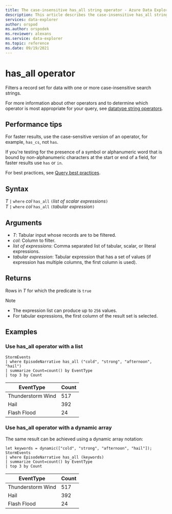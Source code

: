 ```yaml
---
title: The case-insensitive has_all string operator - Azure Data Explorer
description: This article describes the case-insensitive has_all string operator in Azure Data Explorer.
services: data-explorer
author: orspod
ms.author: orspodek
ms.reviewer: alexans
ms.service: data-explorer
ms.topic: reference
ms.date: 09/19/2021
---
```

# has_all operator

Filters a record set for data with one or more case-insensitive search strings.

For more information about other operators and to determine which operator is most appropriate for your query, see [datatype string operators](datatypes-string-operators.md).

## Performance tips

For faster results, use the case-sensitive version of an operator, for example, `has_cs`, not `has`.

If you're testing for the presence of a symbol or alphanumeric word that is bound by non-alphanumeric characters at the start or end of a field, for faster results use `has` or `in`. 

For best practices, see [Query best practices](best-practices.md).

## Syntax

*T* `|` `where` *col* `has_all` `(`*list of scalar expressions*`)`   
*T* `|` `where` *col* `has_all` `(`*tabular expression*`)`   
 
## Arguments

* *T*: Tabular input whose records are to be filtered.
* *col*: Column to filter.
* *list of expressions*: Comma separated list of tabular, scalar, or literal expressions.  
* *tabular expression*: Tabular expression that has a set of values (if expression has multiple columns, the first column is used).

## Returns

Rows in *T* for which the predicate is `true`

> [!NOTE]
>
> * The expression list can produce up to `256` values.    
> * For tabular expressions, the first column of the result set is selected.   

## Examples

### Use has_all operator with a list 

<!-- csl: https://help.kusto.windows.net/Samples -->
```kusto
StormEvents 
| where EpisodeNarrative has_all ("cold", "strong", "afternoon", "hail")
| summarize Count=count() by EventType
| top 3 by Count
```

|EventType|Count|
|---|---|
|Thunderstorm Wind|517|
|Hail|392|
|Flash Flood|24|

### Use has_all operator with a dynamic array

The same result can be achieved using a dynamic array notation:

<!-- csl: https://help.kusto.windows.net/Samples -->
```kusto
let keywords = dynamic(["cold", "strong", "afternoon", "hail"]);
StormEvents 
| where EpisodeNarrative has_all (keywords)
| summarize Count=count() by EventType
| top 3 by Count
```

|EventType|Count|
|---|---|
|Thunderstorm Wind|517|
|Hail|392|
|Flash Flood|24|